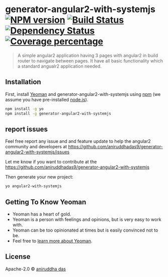 # generator-angular2-with-systemjs [![NPM version][npm-image]][npm-url] [![Build Status][travis-image]][travis-url] [![Dependency Status][daviddm-image]][daviddm-url] [![Coverage percentage][coveralls-image]][coveralls-url]
> A simple angular2 application having 3 pages with angular2 in build router to navigate between pages. It have all basic functionality which a standard angualr2 application needed. 

## Installation

First, install [Yeoman](http://yeoman.io) and generator-angular2-with-systemjs using [npm](https://www.npmjs.com/) (we assume you have pre-installed [node.js](https://nodejs.org/)).

```bash
npm install -g yo
npm install -g generator-angular2-with-systemjs
```

## report issues
Feel free report any issue and and feature update to help the angular2 community and developers at
https://github.com/aniruddhadas9/generator-angular2-with-systemjs/issues

Let me know if you want to contribute at the https://github.com/aniruddhadas9/generator-angular2-with-systemjs

Then generate your new project:

```bash
yo angular2-with-systemjs
```

## Getting To Know Yeoman

 * Yeoman has a heart of gold.
 * Yeoman is a person with feelings and opinions, but is very easy to work with.
 * Yeoman can be too opinionated at times but is easily convinced not to be.
 * Feel free to [learn more about Yeoman](http://yeoman.io/).

## License

Apache-2.0 © [aniruddha das](https://github.com/aniruddhadas9/generator-angular2-with-systemjs)


[npm-image]: https://badge.fury.io/js/generator-angular2-with-systemjs.svg
[npm-url]: https://npmjs.org/package/generator-angular2-with-systemjs
[travis-image]: https://travis-ci.org/aniruddhadas9/generator-angular2-with-systemjs.svg?branch=master
[travis-url]: https://travis-ci.org/aniruddhadas9/generator-angular2-with-systemjs
[daviddm-image]: https://david-dm.org/aniruddhadas9/generator-angular2-with-systemjs.svg?theme=shields.io
[daviddm-url]: https://david-dm.org/aniruddhadas9/generator-angular2-with-systemjs
[coveralls-image]: https://coveralls.io/repos/aniruddhadas9/generator-angular2-with-systemjs/badge.svg
[coveralls-url]: https://coveralls.io/r/aniruddhadas9/generator-angular2-with-systemjs
